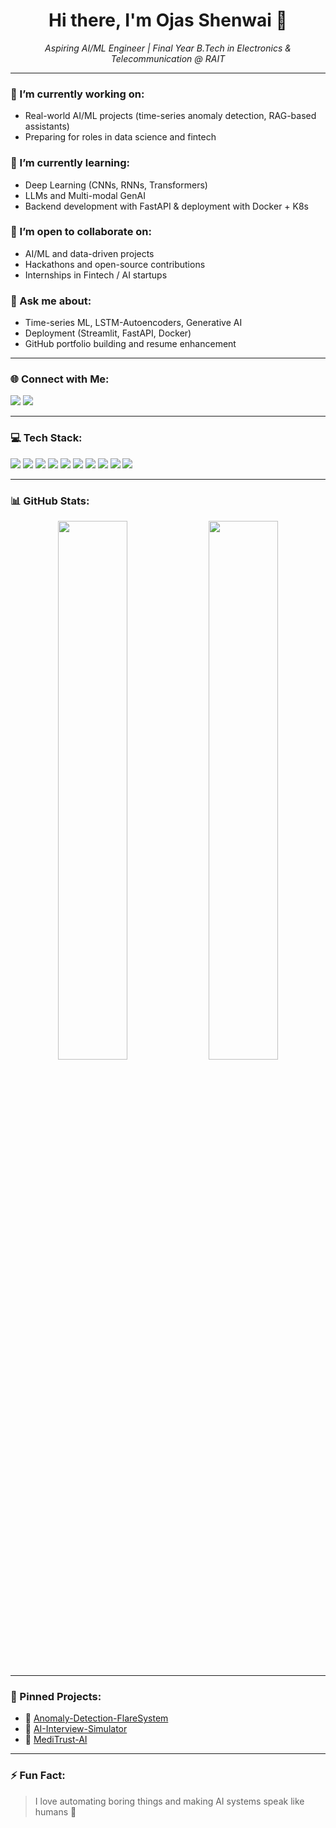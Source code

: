 <h1 align="center">Hi there, I'm Ojas Shenwai 👋</h1>

<p align="center">
  <em>Aspiring AI/ML Engineer | Final Year B.Tech in Electronics & Telecommunication @ RAIT</em>
</p>

---

### 🔭 I’m currently working on:
- Real-world AI/ML projects (time-series anomaly detection, RAG-based assistants)
- Preparing for roles in data science and fintech

### 🌱 I’m currently learning:
- Deep Learning (CNNs, RNNs, Transformers)
- LLMs and Multi-modal GenAI
- Backend development with FastAPI & deployment with Docker + K8s

### 🤝 I’m open to collaborate on:
- AI/ML and data-driven projects
- Hackathons and open-source contributions
- Internships in Fintech / AI startups

### 💬 Ask me about:
- Time-series ML, LSTM-Autoencoders, Generative AI
- Deployment (Streamlit, FastAPI, Docker)
- GitHub portfolio building and resume enhancement

---

### 🌐 Connect with Me:

<p align="left">
  <a href="mailto:ojas.shenwai@gmail.com"><img src="https://img.shields.io/badge/Gmail-D14836?style=for-the-badge&logo=gmail&logoColor=white"/></a>
  <a href="https://www.linkedin.com/in/ojas-shenwai/"><img src="https://img.shields.io/badge/LinkedIn-blue?style=for-the-badge&logo=linkedin&logoColor=white"/></a>
</p>

---

### 💻 Tech Stack:

<p>
  <img src="https://img.shields.io/badge/Python-3776AB?style=flat&logo=python&logoColor=white" />
  <img src="https://img.shields.io/badge/Scikit--Learn-F7931E?style=flat&logo=scikit-learn&logoColor=white" />
  <img src="https://img.shields.io/badge/TensorFlow-FF6F00?style=flat&logo=tensorflow&logoColor=white" />
  <img src="https://img.shields.io/badge/Keras-D00000?style=flat&logo=keras&logoColor=white" />
  <img src="https://img.shields.io/badge/FastAPI-009688?style=flat&logo=fastapi&logoColor=white" />
  <img src="https://img.shields.io/badge/Streamlit-FF4B4B?style=flat&logo=streamlit&logoColor=white" />
  <img src="https://img.shields.io/badge/PowerBI-F2C811?style=flat&logo=powerbi&logoColor=black" />
  <img src="https://img.shields.io/badge/Alteryx-1C6ACB?style=flat" />
  <img src="https://img.shields.io/badge/Docker-2496ED?style=flat&logo=docker&logoColor=white" />
  <img src="https://img.shields.io/badge/Kubernetes-326CE5?style=flat&logo=kubernetes&logoColor=white" />
</p>

---

### 📊 GitHub Stats:

<p align="center">
  <img src="https://github-readme-stats.vercel.app/api?username=Ojas1584&show_icons=true&theme=radical" width="47%" />
  <img src="https://github-readme-streak-stats.herokuapp.com/?user=Ojas1584&theme=radical" width="47%" />
</p>

---

### 📌 Pinned Projects:

- 🔹 [Anomaly-Detection-FlareSystem](https://github.com/Ojas1584/Anomaly-Detection-FlareSystem)
- 🔹 [AI-Interview-Simulator](https://github.com/Ojas1584/AI-Interview-Simulator)
- 🔹 [MediTrust-AI](https://github.com/Ojas1584/MediTrust-AI)

---

### ⚡ Fun Fact:

> I love automating boring things and making AI systems speak like humans 🤖
